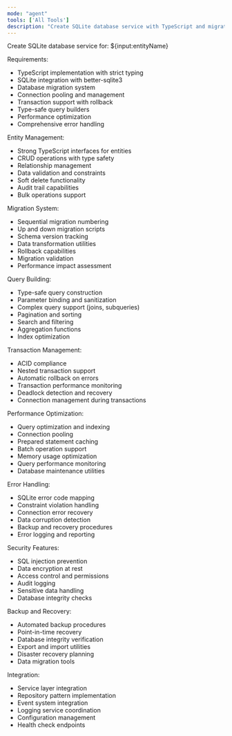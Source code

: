 ```yaml
---
mode: "agent"
tools: ['All Tools']
description: "Create SQLite database service with TypeScript and migrations"
---
```


Create SQLite database service for: ${input:entityName}

Requirements:

- TypeScript implementation with strict typing
- SQLite integration with better-sqlite3
- Database migration system
- Connection pooling and management
- Transaction support with rollback
- Type-safe query builders
- Performance optimization
- Comprehensive error handling

Entity Management:

- Strong TypeScript interfaces for entities
- CRUD operations with type safety
- Relationship management
- Data validation and constraints
- Soft delete functionality
- Audit trail capabilities
- Bulk operations support

Migration System:

- Sequential migration numbering
- Up and down migration scripts
- Schema version tracking
- Data transformation utilities
- Rollback capabilities
- Migration validation
- Performance impact assessment

Query Building:

- Type-safe query construction
- Parameter binding and sanitization
- Complex query support (joins, subqueries)
- Pagination and sorting
- Search and filtering
- Aggregation functions
- Index optimization

Transaction Management:

- ACID compliance
- Nested transaction support
- Automatic rollback on errors
- Transaction performance monitoring
- Deadlock detection and recovery
- Connection management during transactions

Performance Optimization:

- Query optimization and indexing
- Connection pooling
- Prepared statement caching
- Batch operation support
- Memory usage optimization
- Query performance monitoring
- Database maintenance utilities

Error Handling:

- SQLite error code mapping
- Constraint violation handling
- Connection error recovery
- Data corruption detection
- Backup and recovery procedures
- Error logging and reporting

Security Features:

- SQL injection prevention
- Data encryption at rest
- Access control and permissions
- Audit logging
- Sensitive data handling
- Database integrity checks

Backup and Recovery:

- Automated backup procedures
- Point-in-time recovery
- Database integrity verification
- Export and import utilities
- Disaster recovery planning
- Data migration tools

Integration:

- Service layer integration
- Repository pattern implementation
- Event system integration
- Logging service coordination
- Configuration management
- Health check endpoints
